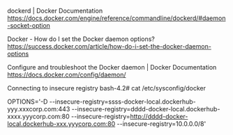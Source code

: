 dockerd | Docker Documentation
 https://docs.docker.com/engine/reference/commandline/dockerd/#daemon-socket-option



Docker - How do I set the Docker daemon options?
 https://success.docker.com/article/how-do-i-set-the-docker-daemon-options


Configure and troubleshoot the Docker daemon | Docker Documentation
 https://docs.docker.com/config/daemon/



Connecting to insecure registry
bash-4.2# cat /etc/sysconfig/docker

OPTIONS='-D --insecure-registry=ssss-docker-local.dockerhub-yyy.xxxcorp.com:443 --insecure-registry=dddd-docker-local.dockerhub-xxxx.yyycorp.com:80 --insecure-registry=http://dddd-docker-local.dockerhub-xxx.yyycorp.com:80 --insecure-registry=10.0.0.0/8'
